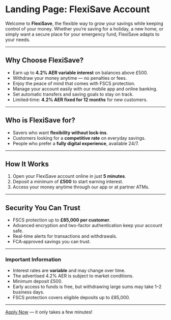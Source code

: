 # Landing Page: FlexiSave Account

Welcome to **FlexiSave**, the flexible way to grow your savings while keeping control of your money.
Whether you’re saving for a holiday, a new home, or simply want a secure place for your emergency fund, FlexiSave adapts to your needs.

---

## Why Choose FlexiSave?

- Earn up to **4.2% AER variable interest** on balances above £500.
- Withdraw your money anytime — no penalties or fees.
- Enjoy the peace of mind that comes with FSCS protection.
- Manage your account easily with our mobile app and online banking.
- Set automatic transfers and saving goals to stay on track.
- Limited‑time: **4.2% AER fixed for 12 months** for new customers.

---

## Who is FlexiSave for?

- Savers who want **flexibility without lock-ins**.
- Customers looking for a **competitive rate** on everyday savings.
- People who prefer a **fully digital experience**, available 24/7.

---

## How It Works

1. Open your FlexiSave account online in just **5 minutes**.
2. Deposit a minimum of **£500** to start earning interest.
3. Access your money anytime through our app or at partner ATMs.

---

## Security You Can Trust

- FSCS protection up to **£85,000 per customer**.
- Advanced encryption and two-factor authentication keep your account safe.
- Real-time alerts for transactions and withdrawals.
- FCA‑approved savings you can trust.

---

### Important Information

- Interest rates are **variable** and may change over time.
- The advertised 4.2% AER is subject to market conditions.
- Minimum deposit £500.
- Early access to funds is free, but withdrawing large sums may take 1–2 business days.
- FSCS protection covers eligible deposits up to £85,000.

---

[Apply Now](https://example.com/flexisave) — it only takes a few minutes!
